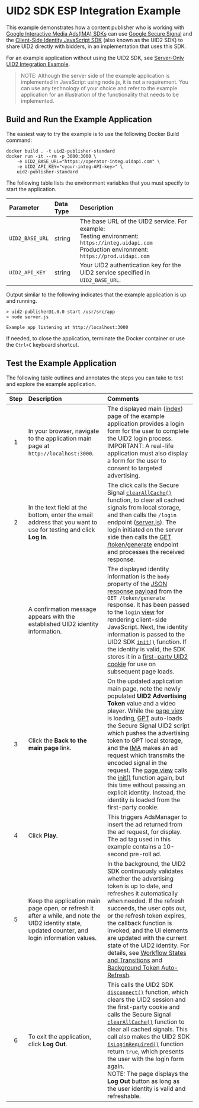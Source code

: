 # UID2 SDK ESP Integration Example

This example demonstrates how a content publisher who is working with [Google Interactive Media Ads(IMA) SDKs](https://developers.google.com/interactive-media-ads/docs/sdks/html5/client-side) can use [Google Secure Signal](https://support.google.com/admanager/answer/10488752) and the [Client-Side Identity JavaScript SDK](https://github.com/IABTechLab/uid2docs/blob/main/api/v2/sdks/client-side-identity.md) (also known as the UID2 SDK) to share UID2 directly with bidders, in an implementation that uses this SDK.

For an example application without using the UID2 SDK, see [Server-Only UID2 Integration Example](../server_only/README.md).

> NOTE: Although the server side of the example application is implemented in JavaScript using node.js, it is not a requirement. You can use any technology of your choice and refer to the example application for an illustration of the functionality that needs to be implemented.

## Build and Run the Example Application

The easiest way to try the example is to use the following Docker Build command:

```
docker build . -t uid2-publisher-standard
docker run -it --rm -p 3000:3000 \
    -e UID2_BASE_URL="https://operator-integ.uidapi.com" \
    -e UID2_API_KEY="<your-integ-API-key>" \
    uid2-publisher-standard
```

The following table lists the environment variables that you must specify to start the application.

| Parameter       | Data Type | Description                                                                                                                                              |
| :-------------- | :-------- | :------------------------------------------------------------------------------------------------------------------------------------------------------- |
| `UID2_BASE_URL` | string    | The base URL of the UID2 service. For example:</br>Testing environment: `https://integ.uidapi.com`<br/>Production environment: `https://prod.uidapi.com` |
| `UID2_API_KEY`  | string    | Your UID2 authentication key for the UID2 service specified in `UID2_BASE_URL`.                                                                          |

Output similar to the following indicates that the example application is up and running.

```
> uid2-publisher@1.0.0 start /usr/src/app
> node server.js

Example app listening at http://localhost:3000
```

If needed, to close the application, terminate the Docker container or use the `Ctrl+C` keyboard shortcut.

## Test the Example Application

The following table outlines and annotates the steps you can take to test and explore the example application.

| Step | Description                                                                                                                                        | Comments                                                                                                                                                                                                                                                                                                                                                                                                                                                                                                                                                                                                                                                                                                                                                                                                                |
| :--: | :------------------------------------------------------------------------------------------------------------------------------------------------- | :---------------------------------------------------------------------------------------------------------------------------------------------------------------------------------------------------------------------------------------------------------------------------------------------------------------------------------------------------------------------------------------------------------------------------------------------------------------------------------------------------------------------------------------------------------------------------------------------------------------------------------------------------------------------------------------------------------------------------------------------------------------------------------------------------------------------- |
|  1   | In your browser, navigate to the application main page at `http://localhost:3000`.                                                                 | The displayed main ([index](views/index.html)) page of the example application provides a login form for the user to complete the UID2 login process.</br>IMPORTANT: A real-life application must also display a form for the user to consent to targeted advertising.                                                                                                                                                                                                                                                                                                                                                                                                                                                                                                                                                  |
|  2   | In the text field at the bottom, enter the email address that you want to use for testing and click **Log In**.                                    | The click calls the Secure Signal [`clearAllCache()`](https://developers.google.com/publisher-tag/reference#googletag.secureSignals.SecureSignalProvidersArray_clearAllCache) function, to clear all cached signals from local storage, and then calls the `/login` endpoint ([server.js](server.js)). The login initiated on the server side then calls the [GET /token/generate](https://github.com/IABTechLab/uid2docs/blob/main/api/v1/endpoints/get-token-generate.md#response-format) endpoint and processes the received response.                                                                                                                                                                                                                                                                               |
|      | A confirmation message appears with the established UID2 identity information.                                                                     | The displayed identity information is the `body` property of the [JSON response payload](https://github.com/IABTechLab/uid2docs/blob/main/api/v1/endpoints/get-token-generate.md#response-format) from the `GET /token/generate` response. It has been passed to the `login` [view](views/login.html) for rendering client-side JavaScript. Next, the identity information is passed to the UID2 SDK [`init()`](https://github.com/IABTechLab/uid2docs/blob/main/api/v2/sdks/client-side-identity.md#initopts-object-void) function. If the identity is valid, the SDK stores it in a [first-party UID2 cookie](https://github.com/IABTechLab/uid2docs/blob/main/api/v2/sdks/client-side-identity.md#uid2-cookie-format) for use on subsequent page loads.                                                              |
|  3   | Click the **Back to the main page** link.                                                                                                          | On the updated application main page, note the newly populated **UID2 Advertising Token** value and a video player. While the [page view](views/index.html) is loading, [GPT](https://developers.google.com/publisher-tag/reference#googletag) auto-loads the Secure Signal UID2 script which pushes the advertising token to GPT local storage, and the [IMA](https://developers.google.com/interactive-media-ads/docs/sdks/html5/client-side) makes an ad request which transmits the encoded signal in the request. The [page view](views/index.html) calls the [init()](https://github.com/IABTechLab/uid2docs/blob/main/api/v2/sdks/client-side-identity.md#initopts-object-void) function again, but this time without passing an explicit identity. Instead, the identity is loaded from the first-party cookie. |
|  4   | Click **Play**.                                                                                                                                    | This triggers AdsManager to insert the ad returned from the ad request, for display. The ad tag used in this example contains a 10-second pre-roll ad.                                                                                                                                                                                                                                                                                                                                                                                                                                                                                                                                                                                                                                                                  |
|  5   | Keep the application main page open, or refresh it after a while, and note the UID2 identity state, updated counter, and login information values. | In the background, the UID2 SDK continuously validates whether the advertising token is up to date, and refreshes it automatically when needed. If the refresh succeeds, the user opts out, or the refresh token expires, the callback function is invoked, and the UI elements are updated with the current state of the UID2 identity. For details, see [Workflow States and Transitions](https://github.com/IABTechLab/uid2docs/blob/main/api/v2/sdks/client-side-identity.md#workflow-states-and-transitions) and [Background Token Auto-Refresh](https://github.com/IABTechLab/uid2docs/blob/main/api/v2/sdks/client-side-identity.md#background-token-auto-refresh).                                                                                                                                              |
|  6   | To exit the application, click **Log Out**.                                                                                                        | This calls the UID2 SDK [`disconnect()`](https://github.com/IABTechLab/uid2docs/blob/main/api/v2/sdks/client-side-identity.md#disconnect-void) function, which clears the UID2 session and the first-party cookie and calls the Secure Signal [`clearAllCache()`](https://developers.google.com/publisher-tag/reference#googletag.secureSignals.SecureSignalProvidersArray_clearAllCache) function to clear all cached signals. This call also makes the UID2 SDK [`isLoginRequired()`](https://github.com/IABTechLab/uid2docs/blob/main/api/v2/sdks/client-side-identity.md#isloginrequired-boolean) function return `true`, which presents the user with the login form again.<br/> NOTE: The page displays the **Log Out** button as long as the user identity is valid and refreshable.                             |
